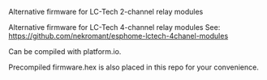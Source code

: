 Alternative firmware for LC-Tech 2-channel relay modules


Alternative firmware for LC-Tech 4-channel relay modules
See: https://github.com/nekromant/esphome-lctech-4chanel-modules

Can be compiled with platform.io. 

Precompiled firmware.hex is also placed in this repo for your convenience.
